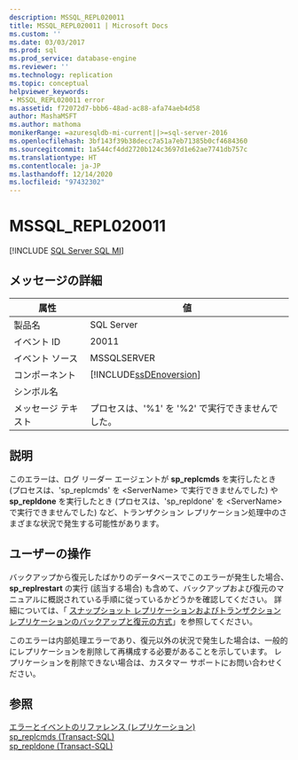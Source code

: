 ```yaml
---
description: MSSQL_REPL020011
title: MSSQL_REPL020011 | Microsoft Docs
ms.custom: ''
ms.date: 03/03/2017
ms.prod: sql
ms.prod_service: database-engine
ms.reviewer: ''
ms.technology: replication
ms.topic: conceptual
helpviewer_keywords:
- MSSQL_REPL020011 error
ms.assetid: f72072d7-bbb6-48ad-ac88-afa74aeb4d58
author: MashaMSFT
ms.author: mathoma
monikerRange: =azuresqldb-mi-current||>=sql-server-2016
ms.openlocfilehash: 3bf143f39b38decc7a51a7eb71385b0cf4684360
ms.sourcegitcommit: 1a544cf4dd2720b124c3697d1e62ae7741db757c
ms.translationtype: HT
ms.contentlocale: ja-JP
ms.lasthandoff: 12/14/2020
ms.locfileid: "97432302"
---
```

# <a name="mssql_repl020011"></a>MSSQL_REPL020011
[!INCLUDE [SQL Server SQL MI](../../includes/applies-to-version/sql-asdbmi.md)]
    
## <a name="message-details"></a>メッセージの詳細  
  
|属性|値|  
|-|-|  
|製品名|SQL Server|  
|イベント ID|20011|  
|イベント ソース|MSSQLSERVER|  
|コンポーネント|[!INCLUDE[ssDEnoversion](../../includes/ssdenoversion-md.md)]|  
|シンボル名||  
|メッセージ テキスト|プロセスは、'%1' を '%2' で実行できませんでした。|  
  
## <a name="explanation"></a>説明  
 このエラーは、ログ リーダー エージェントが **sp_replcmds** を実行したとき (プロセスは、'sp_replcmds' を \<ServerName> で実行できませんでした) や **sp_repldone** を実行したとき (プロセスは、'sp_repldone' を \<ServerName> で実行できませんでした) など、トランザクション レプリケーション処理中のさまざまな状況で発生する可能性があります。  
  
## <a name="user-action"></a>ユーザーの操作  
 バックアップから復元したばかりのデータベースでこのエラーが発生した場合、 **sp_replrestart** の実行 (該当する場合) も含めて、バックアップおよび復元のマニュアルに概説されている手順に従っているかどうかを確認してください。 詳細については、「 [スナップショット レプリケーションおよびトランザクション レプリケーションのバックアップと復元の方式](../../relational-databases/replication/administration/strategies-for-backing-up-and-restoring-snapshot-and-transactional-replication.md)」を参照してください。  
  
 このエラーは内部処理エラーであり、復元以外の状況で発生した場合は、一般的にレプリケーションを削除して再構成する必要があることを示しています。 レプリケーションを削除できない場合は、カスタマー サポートにお問い合わせください。  
  
## <a name="see-also"></a>参照  
 [エラーとイベントのリファレンス &#40;レプリケーション&#41;](../../relational-databases/replication/errors-and-events-reference-replication.md)   
 [sp_replcmds &#40;Transact-SQL&#41;](../../relational-databases/system-stored-procedures/sp-replcmds-transact-sql.md)   
 [sp_repldone &#40;Transact-SQL&#41;](../../relational-databases/system-stored-procedures/sp-repldone-transact-sql.md)  
  
  
